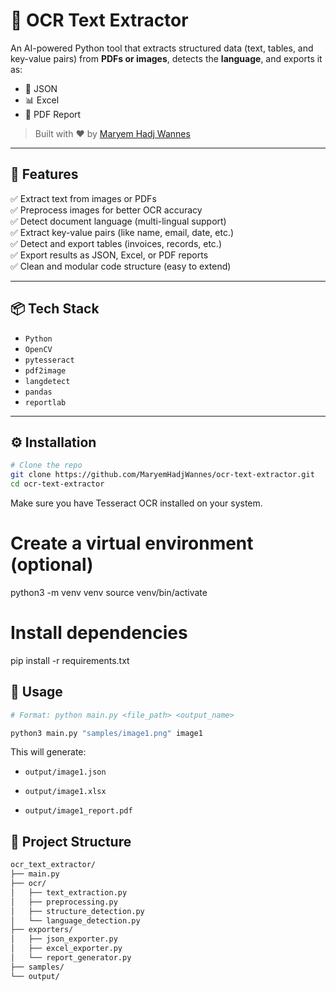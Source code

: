 # 🧠 OCR Text Extractor

An AI-powered Python tool that extracts structured data (text, tables, and key-value pairs) from **PDFs or images**, detects the **language**, and exports it as:
- 📄 JSON
- 📊 Excel
- 🧾 PDF Report

> Built with ❤️ by [Maryem Hadj Wannes](https://github.com/MaryemHadjWannes)

---

## 🚀 Features

✅ Extract text from images or PDFs  
✅ Preprocess images for better OCR accuracy  
✅ Detect document language (multi-lingual support)  
✅ Extract key-value pairs (like name, email, date, etc.)  
✅ Detect and export tables (invoices, records, etc.)  
✅ Export results as JSON, Excel, or PDF reports  
✅ Clean and modular code structure (easy to extend)

---

## 📦 Tech Stack

- `Python`
- `OpenCV`
- `pytesseract`
- `pdf2image`
- `langdetect`
- `pandas`
- `reportlab`

---

## ⚙️ Installation

```bash
# Clone the repo
git clone https://github.com/MaryemHadjWannes/ocr-text-extractor.git
cd ocr-text-extractor
```

Make sure you have Tesseract OCR installed on your system.


# Create a virtual environment (optional)
python3 -m venv venv
source venv/bin/activate

# Install dependencies
pip install -r requirements.txt


## 🧪 Usage
```bash
# Format: python main.py <file_path> <output_name>

python3 main.py "samples/image1.png" image1
```

This will generate:

- `output/image1.json`

- `output/image1.xlsx`

- `output/image1_report.pdf`


## 📂 Project Structure
```bash
ocr_text_extractor/
├── main.py
├── ocr/
│   ├── text_extraction.py
│   ├── preprocessing.py
│   ├── structure_detection.py
│   └── language_detection.py
├── exporters/
│   ├── json_exporter.py
│   ├── excel_exporter.py
│   └── report_generator.py
├── samples/
└── output/
```
  


